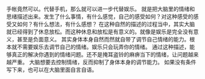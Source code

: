 手帐竟然可以。代替手机，那么就可以进一步代替娱乐。
就是把大脑里的情绪和思绪描述出来。发生了什么事情，有什么感觉，自己的感受如何？对这种感受的感受又如何？有什么想法，有什么感想？
在这种自然的描述的过程当中，其实大脑就已经得到了休息放松。而这种休息和放松是有意义的。就像是娱乐是完全没有意义，甚至是负面意义。
其实身体本身自然而然就自带了调节自己情绪的能力。根本就不需要娱乐去调节自己的情绪。娱乐只会玩弄你的情绪。
通过这种描述，能够真正的解决你遇到的情绪问题。还不是掩耳盗铃的麻痹当下的情绪，让问题越来越严重。
大脑想要去控制情绪，反而抑制了身体本身的调节能力。
如果没有条件写下来，也可以在大脑里面自言自语。
